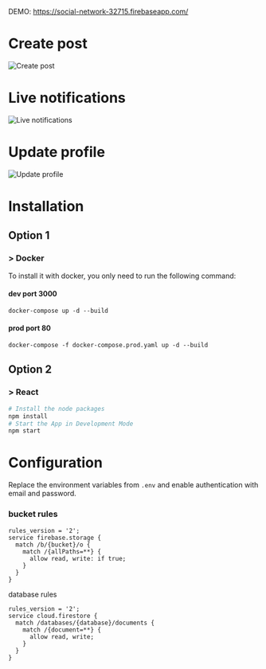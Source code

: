 DEMO: https://social-network-32715.firebaseapp.com/

# Create post

![Create post](./img/create_post.gif)

# Live notifications

![Live notifications](./img/notifications.gif)

# Update profile

![Update profile](./img/update_profile.gif)

# Installation

## Option 1

### > **Docker**

To install it with docker, you only need to run the following command:

#### dev port 3000

```
docker-compose up -d --build
```

#### prod port 80

```
docker-compose -f docker-compose.prod.yaml up -d --build
```

## Option 2

### > **React**

```bash
# Install the node packages
npm install
# Start the App in Development Mode
npm start
```

# Configuration

Replace the environment variables from `.env` and enable authentication with email and password.

### bucket rules

```
rules_version = '2';
service firebase.storage {
  match /b/{bucket}/o {
    match /{allPaths=**} {
      allow read, write: if true;
    }
  }
}
```

database rules

```
rules_version = '2';
service cloud.firestore {
  match /databases/{database}/documents {
    match /{document=**} {
      allow read, write;
    }
  }
}
```
